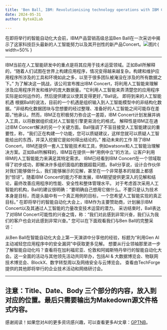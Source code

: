 ```yaml
---
title: 'Ben Ball, IBM: Revolutionising technology operations with IBM Concert'
date: 2024-05-31
author: ByteAILab

---
```


在即将举行的智能自动化大会前，IBM产品营销高级总监Ben Ball在一次采访中揭示了这家科技巨头最新的人工智能努力以及其开创性的新产品Concert。![图片](https://www.artificialintelligence-news.com/wp-content/uploads/sites/9/2024/05/ben-ball-ibm-concert-interview-intelligent-automation-ai-artificial-intelligence.jpg){ width=50% }

---


IBM当前在人工智能研发中的重点是将其应用于技术运营领域。正如Ball所解释的，“随着人们试图在世界上构建应用程序，情况变得越来越复杂。构建和维护应用程序所涉及的工具和环境如此之多，以至于很多团队被淹没在涉及的所有数据之下。”
为了解决这一挑战，该公司宣布推出IBM Concert，将利用人工智能来理解涉及应用程序开发和维护的庞大数据量。“它利用人工智能来弄清楚您的应用程序实际是如何运作的，然后提供建议以使其变得更好，”Ball说。
即将到来的人工智能机遇
根据Ball的说法，目前的一个机遇是组织输入到人工智能模型中的非结构化数据。“非结构化数据团块与您想要的经过整理、准备好的人工智能之间可能存在差距，”他承认。然而，IBM正在积极努力弥合这一差距，IBM Concert计划发展并纳入工具，以将数据组织成对人工智能引擎更易消化的格式。
解释性是IBM正在通过IBM Concert解决的另一个关键方面。Ball强调了不盲目接受人工智能建议的重要性，称，“我们正在构建一个功能，您可以质疑建议，这样您就可以质疑人工智能给出的东西，并深入挖掘它是如何得出结论的。”
推动未来的工作
除了IBM Concert，IBM还提供一套人工智能技术和工具，例如watsonx和人工智能治理解决方案。正如Ball所解释的，IBM旨在提供一种“用例中立”的方法，让客户利用IBM的人工智能能力来满足其特定需求。
IBM已经看到IBM Concert在一个领域取得了初步成功，即解决许多组织面临的数据超载问题。Ball分享说，设计合作伙伴对我们能够做什么，我们能够展示的见解，甚至在一个非常基本的层面上都感到“惊讶”。随着IBM Concert的能力不断发展，IBM期望提供更深入的见解和结论，最终改善应用程序的性能、安全性和整体管理水平。
对于考虑首次采用人工智能的机构，Ball的建议很明确：“要明确自己想用它做什么。不要只是认为技术本身是目标，而是头脑中有一个真正用例的目标，一个您希望人工智能实现的真正目标。”
在即将举行的智能自动化大会上，IBM作为主要赞助商，计划展示IBM Concert以及其通过人工智能的力量改变技术运营的潜力。
采访结束时，Ball表达了对IBM Concert可能性的兴奋之情，称：“我们对此感到非常兴奋，我们认为我们的客户也会对此感到非常兴奋。”
您可以在下面观看我们与Ben Ball的完整采访：

从Ben Ball在智能自动化大会上第一天演讲中分享他的经验，标题为“利用Gen AI主动减轻您应用程序中的安全漏洞”中获取更多见解。
想要从行业领袖那里进一步了解智能自动化吗？查看将在加利福尼亚、伦敦和阿姆斯特丹举行的智能自动化大会。这一全面的活动与其他领先活动共同举办，包括AI & 大数据博览会、物联网技术博览会、BlockX、数字转型周以及网络安全与云博览会。
查看由TechForge提供的其他即将举行的企业技术活动和网络研讨会。

---

注意：Title、Date、Body 三个部分的内容，放入到对应的位置。最后只需要输出为Makedown源文件格式内容。
---
感谢阅读！如果您对AI的更多资讯感兴趣，可以查看更多AI文章：[GPTNB](https://gptnb.com)。